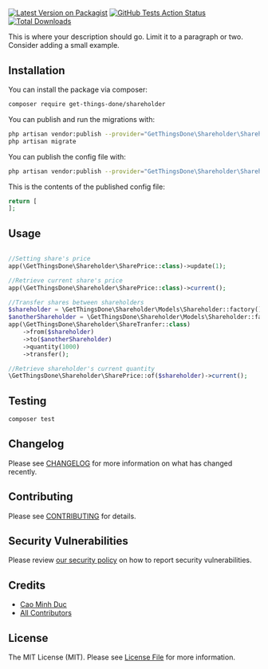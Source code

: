 # 

[![Latest Version on Packagist](https://img.shields.io/packagist/v/get-things-done/shareholder.svg?style=flat-square)](https://packagist.org/packages/get-things-done/shareholder)
[![GitHub Tests Action Status](https://img.shields.io/github/workflow/status/get-things-done/shareholder/run-tests?label=tests)](https://github.com/get-things-done/shareholder/actions?query=workflow%3Arun-tests+branch%3Amaster)
[![Total Downloads](https://img.shields.io/packagist/dt/get-things-done/shareholder.svg?style=flat-square)](https://packagist.org/packages/get-things-done/shareholder)


This is where your description should go. Limit it to a paragraph or two. Consider adding a small example.


## Installation

You can install the package via composer:

```bash
composer require get-things-done/shareholder
```

You can publish and run the migrations with:

```bash
php artisan vendor:publish --provider="GetThingsDone\Shareholder\ShareholderServiceProvider" --tag="migrations"
php artisan migrate
```

You can publish the config file with:
```bash
php artisan vendor:publish --provider="GetThingsDone\Shareholder\ShareholderServiceProvider" --tag="config"
```

This is the contents of the published config file:

```php
return [
];
```

## Usage

``` php

//Setting share's price
app(\GetThingsDone\Shareholder\SharePrice::class)->update(1);

//Retrieve current share's price
app(\GetThingsDone\Shareholder\SharePrice::class)->current();

//Transfer shares between shareholders
$shareholder = \GetThingsDone\Shareholder\Models\Shareholder::factory()->create();
$anotherShareholder = \GetThingsDone\Shareholder\Models\Shareholder::factory()->create();
app(\GetThingsDone\Shareholder\ShareTranfer::class)
    ->from($shareholder)
    ->to($anotherShareholder)
    ->quantity(1000)
    ->transfer();

//Retrieve shareholder's current quantity
\GetThingsDone\Shareholder\SharePrice::of($shareholder)->current();
```

## Testing

``` bash
composer test
```

## Changelog

Please see [CHANGELOG](CHANGELOG.md) for more information on what has changed recently.

## Contributing

Please see [CONTRIBUTING](.github/CONTRIBUTING.md) for details.

## Security Vulnerabilities

Please review [our security policy](../../security/policy) on how to report security vulnerabilities.

## Credits

- [Cao Minh Duc](https://github.com/cao-minh-duc)
- [All Contributors](../../contributors)

## License

The MIT License (MIT). Please see [License File](LICENSE.md) for more information.
